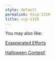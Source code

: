 ```yaml
---
style: default
permalink: Xscp-1319
title: scp-1319
---
```

You may also like:

[Exasperated Efforts](http://scp-wiki.net/exasperated-efforts)

[Halloween Contest!](http://scp-wiki.net/halloween-contest)
